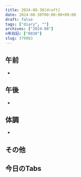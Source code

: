 ```yaml
---
title: 2024-08-30[draft]
date: 2024-08-30T00:00:00+09:00
draft: false
tags: ["diary", ""]
archives: ["2024-08"]
n年日記: ["0830"]
slug: 379083
---
```

## 午前
- 
## 午後
- 
## 体調
- 
## その他
## 今日のTabs